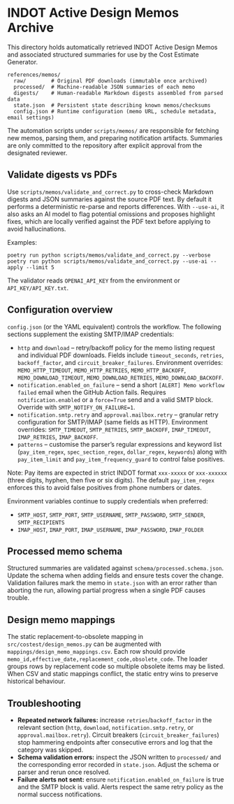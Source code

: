 # INDOT Active Design Memos Archive

This directory holds automatically retrieved INDOT Active Design Memos and
associated structured summaries for use by the Cost Estimate Generator.

```
references/memos/
  raw/        # Original PDF downloads (immutable once archived)
  processed/  # Machine-readable JSON summaries of each memo
  digests/    # Human-readable Markdown digests assembled from parsed data
  state.json  # Persistent state describing known memos/checksums
  config.json # Runtime configuration (memo URL, schedule metadata, email settings)
```

The automation scripts under `scripts/memos/` are responsible for fetching new
memos, parsing them, and preparing notification artifacts. Summaries are only
committed to the repository after explicit approval from the designated
reviewer.

## Validate digests vs PDFs

Use `scripts/memos/validate_and_correct.py` to cross-check Markdown digests and
JSON summaries against the source PDF text. By default it performs a
deterministic re-parse and reports differences. With `--use-ai`, it also asks
an AI model to flag potential omissions and proposes highlight fixes, which are
locally verified against the PDF text before applying to avoid hallucinations.

Examples:

```
poetry run python scripts/memos/validate_and_correct.py --verbose
poetry run python scripts/memos/validate_and_correct.py --use-ai --apply --limit 5
```

The validator reads `OPENAI_API_KEY` from the environment or `API_KEY/API_KEY.txt`.

## Configuration overview

`config.json` (or the YAML equivalent) controls the workflow.  The following
sections supplement the existing SMTP/IMAP credentials:

- `http` and `download` – retry/backoff policy for the memo listing request and
  individual PDF downloads. Fields include `timeout_seconds`, `retries`,
  `backoff_factor`, and `circuit_breaker_failures`. Environment overrides:
  `MEMO_HTTP_TIMEOUT`, `MEMO_HTTP_RETRIES`, `MEMO_HTTP_BACKOFF`,
  `MEMO_DOWNLOAD_TIMEOUT`, `MEMO_DOWNLOAD_RETRIES`, `MEMO_DOWNLOAD_BACKOFF`.
- `notification.enabled_on_failure` – send a short `[ALERT] Memo workflow failed`
  email when the GitHub Action fails. Requires `notification.enabled` or a
  `force=True` send and a valid SMTP block. Override with
  `SMTP_NOTIFY_ON_FAILURE=1`.
- `notification.smtp.retry` and `approval.mailbox.retry` – granular retry
  configuration for SMTP/IMAP (same fields as HTTP). Environment overrides:
  `SMTP_TIMEOUT`, `SMTP_RETRIES`, `SMTP_BACKOFF`, `IMAP_TIMEOUT`, `IMAP_RETRIES`,
  `IMAP_BACKOFF`.
- `patterns` – customise the parser’s regular expressions and keyword list
  (`pay_item_regex`, `spec_section_regex`, `dollar_regex`, `keywords`) along
  with `pay_item_limit` and `pay_item_frequency_guard` to control false
  positives.

Note: Pay items are expected in strict INDOT format `xxx-xxxxx` or `xxx-xxxxxx`
(three digits, hyphen, then five or six digits). The default `pay_item_regex`
enforces this to avoid false positives from phone numbers or dates.

Environment variables continue to supply credentials when preferred:

- `SMTP_HOST`, `SMTP_PORT`, `SMTP_USERNAME`, `SMTP_PASSWORD`, `SMTP_SENDER`,
  `SMTP_RECIPIENTS`
- `IMAP_HOST`, `IMAP_PORT`, `IMAP_USERNAME`, `IMAP_PASSWORD`, `IMAP_FOLDER`

## Processed memo schema

Structured summaries are validated against
`schema/processed.schema.json`.  Update the schema when adding fields and ensure
tests cover the change.  Validation failures mark the memo in `state.json` with
an error rather than aborting the run, allowing partial progress when a single
PDF causes trouble.

## Design memo mappings

The static replacement-to-obsolete mapping in
`src/costest/design_memos.py` can be augmented with
`mappings/design_memo_mappings.csv`.  Each row should provide
`memo_id,effective_date,replacement_code,obsolete_code`.  The loader groups
rows by replacement code so multiple obsolete items may be listed.  When CSV
and static mappings conflict, the static entry wins to preserve historical
behaviour.

## Troubleshooting

- **Repeated network failures:** increase `retries`/`backoff_factor` in the
  relevant section (`http`, `download`, `notification.smtp.retry`, or
  `approval.mailbox.retry`). Circuit breakers (`circuit_breaker_failures`) stop
  hammering endpoints after consecutive errors and log that the category was
  skipped.
- **Schema validation errors:** inspect the JSON written to `processed/` and the
  corresponding error recorded in `state.json`. Adjust the schema or parser and
  rerun once resolved.
- **Failure alerts not sent:** ensure `notification.enabled_on_failure` is true
  and the SMTP block is valid. Alerts respect the same retry policy as the
  normal success notifications.

